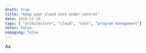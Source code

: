 ```yaml
---
draft: true
title: "Keep your cloud cost under control"
date: 2019-11-18
tags: [ "architecture", "cloud", "cost", "program management"]
notoc: false
nopaging: false
---
```


Aa